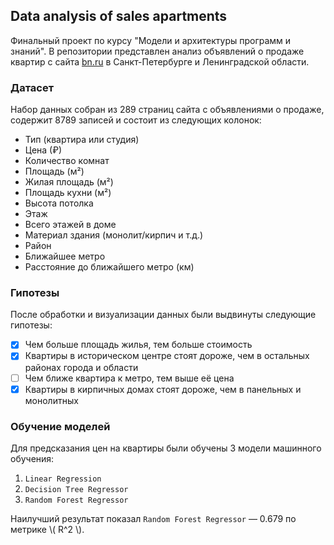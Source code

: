 ## Data analysis of sales apartments

Финальный проект по курсу "Модели и архитектуры программ и знаний". В репозитории представлен анализ объявлений о продаже квартир с сайта [bn.ru](https://www.bn.ru/) в Санкт-Петербурге и Ленинградской области.

### Датасет

Набор данных собран из 289 страниц сайта с объявлениями о продаже, содержит 8789 записей и состоит из следующих колонок:
* Тип (квартира или студия)
* Цена (₽)
* Количество комнат
* Площадь (м²)
* Жилая площадь (м²)
* Площадь кухни (м²)
* Высота потолка
* Этаж
* Всего этажей в доме
* Материал здания (монолит/кирпич и т.д.)
* Район
* Ближайшее метро
* Расстояние до ближайшего метро (км)

### Гипотезы

После обработки и визуализации данных были выдвинуты следующие гипотезы:
- [x] Чем больше площадь жилья, тем больше стоимость 
- [x] Квартиры в историческом центре стоят дороже, чем в остальных районах города и области
- [ ] Чем ближе квартира к метро, тем выше её цена
- [x] Квартиры в кирпичных домах стоят дороже, чем в панельных и монолитных

### Обучение моделей

Для предсказания цен на квартиры были обучены 3 модели машинного обучения:
1. ```Linear Regression```
2. ```Decision Tree Regressor```
3. ```Random Forest Regressor```

Наилучший результат показал ```Random Forest Regressor``` — 0.679 по метрике \\( R^2 \\).

